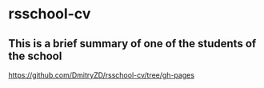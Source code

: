 # rsschool-cv
## This is a brief summary of one of the students of the school
https://github.com/DmitryZD/rsschool-cv/tree/gh-pages